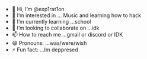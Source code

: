 - 👋 Hi, I’m @exp1rat1on
- 👀 I’m interested in ... Music and learning how to hack
- 🌱 I’m currently learning ...school
- 💞️ I’m looking to collaborate on ...idk
- 📫 How to reach me ...gmail or discord or IDK
- 😄 Pronouns: ...was/were/wish
- ⚡ Fun fact: ...Im deppresed

<!---
exp1rat1on/exp1rat1on is a ✨ special ✨ repository because its `README.md` (this file) appears on your GitHub profile.
You can click the Preview link to take a look at your changes.
--->
